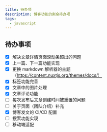 ```yaml
---
title: 待办项
description: 博客功能的剩余待办项
tags:
  - javascript
---
```


## 待办事项

- [x] 解决文章详情页面滚动条超出的问题
- [x] 上一篇、下一篇功能实现
- [x] 更换 markdown 解析器的主题（https://content.nuxtjs.org/themes/docs/）
- [x] 标签功能完善
- [x] 文章中的图片处理
- [x] 文章评论功能
- [ ] 每次发布后文章创建时间被重置的问题
- [ ] 关于页面（团队介绍）补充
- [x] 博客发文的 CI/CD 配置
- [ ] 搜索功能实现
- [ ] 移动端适配

<nuxt-img width="300" src="/images/logo.png" />
